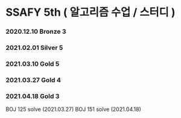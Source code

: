 # SSAFY 5th ( 알고리즘 수업 / 스터디 )
### 2020.12.10 Bronze 3
### 2021.02.01 Silver 5
### 2021.03.10 Gold 5
### 2021.03.27 Gold 4
### 2021.04.18 Gold 3

BOJ 125 solve (2021.03.27)
BOJ 151 solve (2021.04.18)
